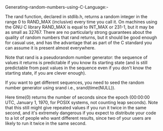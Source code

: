 Generating-random-numbers-using-C-Language:-

The rand function, declared in stdlib.h, returns a random integer in the 
range 0 to RAND_MAX (inclusive) every time you call it. On machines using 
the GNU C library RAND_MAX is equal to INT_MAX or 231-1, but it may be as
small as 32767. There are no particularly strong guarantees about the 
quality of random numbers that rand returns, but it should be good enough
for casual use, and has the advantage that as part of the C standard you 
can assume it is present almost everywhere.

Note that rand is a pseudorandom number generator: the sequence of values 
it returns is predictable if you know its starting state (and is still 
predictable from past values in the sequence even if you don't know the 
starting state, if you are clever enough).

If you want to get different sequences, you need to seed the random number
generator using srand i.e., srand(time(NULL)).

Here time(0) returns the number of seconds since the epoch (00:00:00 UTC, 
January 1, 1970, for POSIX systems, not counting leap seconds). Note that
this still might give repeated values if you run it twice in the same 
second, and it's extremely dangerous if you expect to distribute your code 
to a lot of people who want different results, since two of your users are
likely to run it twice in the same second.
